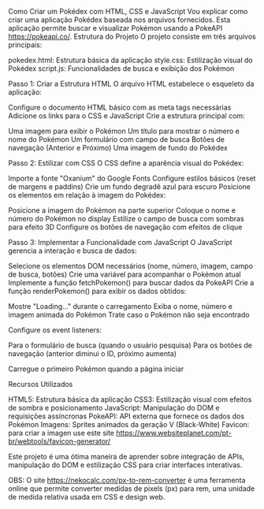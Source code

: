 Como Criar um Pokédex com HTML, CSS e JavaScript
Vou explicar como criar uma aplicação Pokédex baseada nos arquivos fornecidos. Esta aplicação permite buscar e visualizar Pokémon usando a PokeAPI https://pokeapi.co/.
Estrutura do Projeto
O projeto consiste em três arquivos principais:

pokedex.html: Estrutura básica da aplicação
style.css: Estilização visual do Pokédex
script.js: Funcionalidades de busca e exibição dos Pokémon

Passo 1: Criar a Estrutura HTML
O arquivo HTML estabelece o esqueleto da aplicação:

Configure o documento HTML básico com as meta tags necessárias
Adicione os links para o CSS e JavaScript
Crie a estrutura principal com:

Uma imagem para exibir o Pokémon
Um título para mostrar o número e nome do Pokémon
Um formulário com campo de busca
Botões de navegação (Anterior e Próximo)
Uma imagem de fundo do Pokédex



Passo 2: Estilizar com CSS
O CSS define a aparência visual do Pokédex:

Importe a fonte "Oxanium" do Google Fonts
Configure estilos básicos (reset de margens e paddins)
Crie um fundo degradê azul para escuro
Posicione os elementos em relação à imagem do Pokédex:

Posicione a imagem do Pokémon na parte superior
Coloque o nome e número do Pokémon no display
Estilize o campo de busca com sombras para efeito 3D
Configure os botões de navegação com efeitos de clique



Passo 3: Implementar a Funcionalidade com JavaScript
O JavaScript gerencia a interação e busca de dados:

Selecione os elementos DOM necessários (nome, número, imagem, campo de busca, botões)
Crie uma variável para acompanhar o Pokémon atual
Implemente a função fetchPokemon() para buscar dados da PokeAPI
Crie a função renderPokemon() para exibir os dados obtidos:

Mostre "Loading..." durante o carregamento
Exiba o nome, número e imagem animada do Pokémon
Trate caso o Pokémon não seja encontrado


Configure os event listeners:

Para o formulário de busca (quando o usuário pesquisa)
Para os botões de navegação (anterior diminui o ID, próximo aumenta)


Carregue o primeiro Pokémon quando a página iniciar

Recursos Utilizados

HTML5: Estrutura básica da aplicação
CSS3: Estilização visual com efeitos de sombra e posicionamento
JavaScript: Manipulação do DOM e requisições assíncronas
PokeAPI: API externa que fornece os dados dos Pokémon
Imagens: Sprites animados da geração V (Black-White)
Favicon: para criar a imagen use este site https://www.websiteplanet.com/pt-br/webtools/favicon-generator/

Este projeto é uma ótima maneira de aprender sobre integração de APIs, manipulação do DOM e estilização CSS para criar interfaces interativas.

OBS: O site https://nekocalc.com/px-to-rem-converter é uma ferramenta online que permite converter medidas de pixels (px) para rem, uma unidade de medida relativa usada em CSS e design web.

